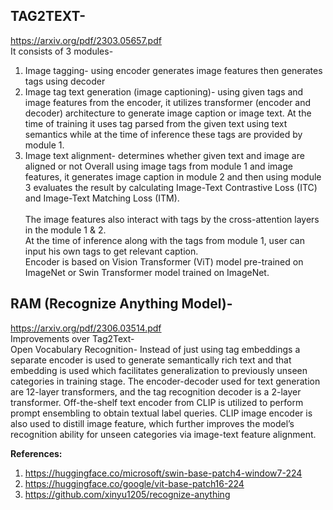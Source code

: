 ## TAG2TEXT- 
https://arxiv.org/pdf/2303.05657.pdf
<br>It consists of 3 modules-
1. Image tagging- using encoder generates image features then generates tags using decoder
2. Image tag text generation (image captioning)- using given tags and image features from the encoder, it utilizes transformer (encoder and decoder) architecture to generate image caption or image text. At the time of training it uses tag parsed from the given text using text semantics while at the time of inference these tags are provided by module 1.
3. Image text alignment- determines whether given text and image are aligned or not
Overall using image tags from module 1 and image features, it generates image caption in module 2 and then using module 3 evaluates the result by calculating Image-Text Contrastive Loss (ITC) and Image-Text Matching Loss (ITM).<br>
<br>The image features also interact with tags by the cross-attention layers in the module 1 & 2.
<br>At the time of inference along with the tags from module 1, user can input his own tags to get relevant caption.
<br>Encoder is based on Vision Transformer (ViT) model pre-trained on ImageNet or Swin Transformer model trained on ImageNet.


## RAM (Recognize Anything Model)- 
https://arxiv.org/pdf/2306.03514.pdf
<br>Improvements over Tag2Text-<br>
Open Vocabulary Recognition- Instead of just using tag embeddings a separate encoder is used to generate semantically rich text and that embedding is used which facilitates generalization to previously unseen categories in training stage. The encoder-decoder used for text generation are 12-layer transformers, and the tag recognition decoder is a 2-layer transformer. Off-the-shelf text encoder from CLIP is utilized to perform prompt ensembling to obtain textual label queries. CLIP image encoder is also used to distill image feature, which further improves the model’s recognition ability for unseen categories via image-text feature alignment.

<b>References:</b>
1. https://huggingface.co/microsoft/swin-base-patch4-window7-224
2. https://huggingface.co/google/vit-base-patch16-224
3. https://github.com/xinyu1205/recognize-anything